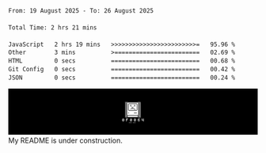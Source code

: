 <!--START_SECTION:waka-->

```txt
From: 19 August 2025 - To: 26 August 2025

Total Time: 2 hrs 21 mins

JavaScript   2 hrs 19 mins   >>>>>>>>>>>>>>>>>>>>>>>>=   95.96 %
Other        3 mins          >========================   02.69 %
HTML         0 secs          =========================   00.68 %
Git Config   0 secs          =========================   00.42 %
JSON         0 secs          =========================   00.24 %
```

<!--END_SECTION:waka-->

<img src="https://raw.githubusercontent.com/n3xta/image-hosting/main/img/202411032331174.png"/>
My README is under construction. 
